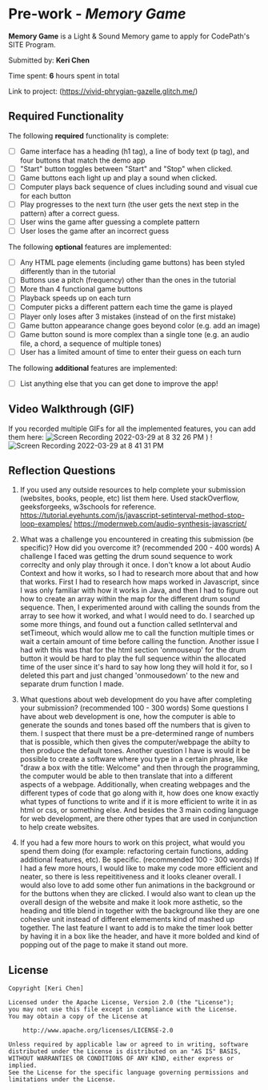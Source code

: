 # Pre-work - *Memory Game*

**Memory Game** is a Light & Sound Memory game to apply for CodePath's SITE Program. 

Submitted by: **Keri Chen**

Time spent: **6** hours spent in total

Link to project: (https://vivid-phrygian-gazelle.glitch.me/)

## Required Functionality

The following **required** functionality is complete:

* [ ] Game interface has a heading (h1 tag), a line of body text (p tag), and four buttons that match the demo app
* [ ] "Start" button toggles between "Start" and "Stop" when clicked. 
* [ ] Game buttons each light up and play a sound when clicked. 
* [ ] Computer plays back sequence of clues including sound and visual cue for each button
* [ ] Play progresses to the next turn (the user gets the next step in the pattern) after a correct guess. 
* [ ] User wins the game after guessing a complete pattern
* [ ] User loses the game after an incorrect guess

The following **optional** features are implemented:

* [ ] Any HTML page elements (including game buttons) has been styled differently than in the tutorial
* [ ] Buttons use a pitch (frequency) other than the ones in the tutorial
* [ ] More than 4 functional game buttons
* [ ] Playback speeds up on each turn
* [ ] Computer picks a different pattern each time the game is played
* [ ] Player only loses after 3 mistakes (instead of on the first mistake)
* [ ] Game button appearance change goes beyond color (e.g. add an image)
* [ ] Game button sound is more complex than a single tone (e.g. an audio file, a chord, a sequence of multiple tones)
* [ ] User has a limited amount of time to enter their guess on each turn

The following **additional** features are implemented:

- [ ] List anything else that you can get done to improve the app!

## Video Walkthrough (GIF)

If you recorded multiple GIFs for all the implemented features, you can add them here:
![Screen Recording 2022-03-29 at 8 32 26 PM](https://user-images.githubusercontent.com/64931036/160746890-1fc3395d-d9dd-43f1-88ab-d60a7082a841.gif)
)
!![Screen Recording 2022-03-29 at 8 41 31 PM](https://user-images.githubusercontent.com/64931036/160747174-1238408b-78ca-4227-83c1-fe5cfe108897.gif)

## Reflection Questions
1. If you used any outside resources to help complete your submission (websites, books, people, etc) list them here. 
Used stackOverflow, geeksforgeeks, w3schools for reference. 
https://tutorial.eyehunts.com/js/javascript-setinterval-method-stop-loop-examples/
https://modernweb.com/audio-synthesis-javascript/

2. What was a challenge you encountered in creating this submission (be specific)? How did you overcome it? (recommended 200 - 400 words) 
A challenge I faced was getting the drum sound sequence to work correclty and only play through it once. I don't know a lot about Audio Context and how it works, so I had to research more about that and how that works. First I had to research how maps worked in Javascript, since I was only familiar with how it works in Java, and then I had to figure out how to create an array within the map for the different drum sound sequence. Then, I experimented around with calling the sounds from the array to see how it worked, and what I would need to do. I searched up some more things, and found out a function called setInterval and setTimeout, which would allow me to call the function multiple times or wait a certain amount of time before calling the function. Another issue I had with this was that for the html section 'onmouseup' for the drum button it would be hard to play the full sequence within the allocated time of the user since it's hard to say how long they will hold it for, so I deleted this part and just changed 'onmousedown' to the new and separate drum function I made. 


3. What questions about web development do you have after completing your submission? (recommended 100 - 300 words) 
Some questions I have about web development is one, how the computer is able to generate the sounds and tones based off the numbers that is given to them. I suspect that there must be a pre-determined range of numbers that is possible, which then gives the computer/webpage the abilty to then produce the default tones. Another question I have is would it be possible to create a software where you type in a certain phrase, like "draw a box with the title: Welcome" and then through the programming, the computer would be able to then translate that into a different aspects of a webpage. Additionally, when creating webpages and the different types of code that go along with it, how does one know exactly what types of functions to write and if it is more efficient to write it in as html or css, or something else. And besides the 3 main coding language for web development, are there other types that are used in conjunction to help create websites.

4. If you had a few more hours to work on this project, what would you spend them doing (for example: refactoring certain functions, adding additional features, etc). Be specific. (recommended 100 - 300 words) 
If I had a few more hours, I would like to make my code more efficient and neater, so there is less repeititiveness and it looks cleaner overall. I would also love to add some other fun animations in the background or for the buttons when they are clicked. I would also want to clean up the overall design of the website and make it look more asthetic, so the heading and title blend in together with the background like they are one cohesive unit instead of different elemements kind of mashed up together. The last feature I want to add is to make the timer look better by having it in a box like the header, and have it more bolded and kind of popping out of the page to make it stand out more. 



## License

    Copyright [Keri Chen]

    Licensed under the Apache License, Version 2.0 (the "License");
    you may not use this file except in compliance with the License.
    You may obtain a copy of the License at

        http://www.apache.org/licenses/LICENSE-2.0

    Unless required by applicable law or agreed to in writing, software
    distributed under the License is distributed on an "AS IS" BASIS,
    WITHOUT WARRANTIES OR CONDITIONS OF ANY KIND, either express or implied.
    See the License for the specific language governing permissions and
    limitations under the License.
